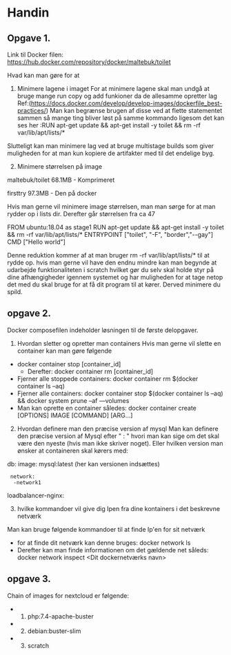 # Handin

## Opgave 1. 

Link til Docker filen: 
https://hub.docker.com/repository/docker/maltebuk/toilet

Hvad kan man gøre for at

1. Minimere lagene i imaget
For at minimere lagene skal man undgå at bruge mange run copy og add funkioner da de allesamme opretter lag Ref:(https://docs.docker.com/develop/develop-images/dockerfile_best-practices/)
Man kan begrænse brugen af disse ved at flette statementet sammen så mange ting bliver løst på samme kommando ligesom det kan ses her :RUN  apt-get update && apt-get install -y toilet && rm -rf var/lib/apt/lists/*

Slutteligt kan man minimere lag ved at bruge multistage builds som giver muligheden for at man kun kopiere de artifakter med til det endelige byg. 

2. Minimere størrelsen på image
 
maltebuk/toilet                       68.1MB - Komprimeret

firsttry                              97.3MB - Den på docker

Hvis man gerne vil minimere image størrelsen, man man sørge for at man rydder op i lists dir. Derefter går størrelsen fra ca 47

FROM ubuntu:18.04 as stage1
RUN  apt-get update && apt-get install -y toilet && rm -rf var/lib/apt/lists/*
ENTRYPOINT ["toilet", "-F", "border","--gay"]
CMD ["Hello world"]

Denne reduktion kommer af at man bruger  rm -rf var/lib/apt/lists/* til at rydde op. 
hvis man gerne vil have den endnu mindre kan man begynde at udarbejde funktionaliteten i scratch hvilket gør du selv skal holde styr på dine afhængigheder igennem systemet og har muligheden for at tage netop det med du skal bruge for at få dit program til at kører. Derved minimere du spild. 


## opgave 2.


Docker composefilen indeholder løsningen til de første delopgaver.

1. Hvordan sletter og opretter man containers
Hvis man gerne vil slette en container kan man gøre følgende
- docker container stop [container_id]
  - Derefter: docker container rm [container_id]
- Fjerner alle stoppede containers: docker container rm $(docker container ls –aq) 
- Fjerner alle containers: docker container stop $(docker container ls –aq) && docker system prune –af ––volumes
- Man kan oprette en container således: docker container create [OPTIONS] IMAGE [COMMAND] [ARG...]


2. Hvordan definere man den præcise version af mysql
Man kan definere den præcise version af Mysql efter " : "  hvori man kan sige om det skal være den nyeste (hvis man ikke skriver noget). Eller hvilken version man ønsker at containeren skal kørers med: 

 db:
     image: mysql:latest (her kan versionen indsættes)

     network:
      -network1
  loadbalancer-nginx:

3. hvilke kommandoer vil give dig Ipen fra dine kontainers i det beskrevne netværk

Man kan bruge følgende kommandoer til at finde Ip'en for sit netværk
- for at finde dit netværk kan denne bruges: docker network ls
- Derefter kan man finde informationen om det gældende net såleds: docker network inspect <Dit dockernetværks navn>


## opgave 3.
Chain of images for nextcloud er følgende: 

- 1. php:7.4-apache-buster 
- 2. debian:buster-slim
- 3. scratch
